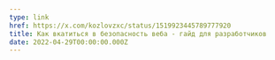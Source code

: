 ```yaml
---
type: link
href: https://x.com/kozlovzxc/status/1519923445789777920
title: Как вкатиться в безопасность веба - гайд для разработчиков
date: 2022-04-29T00:00:00.000Z
---
```

